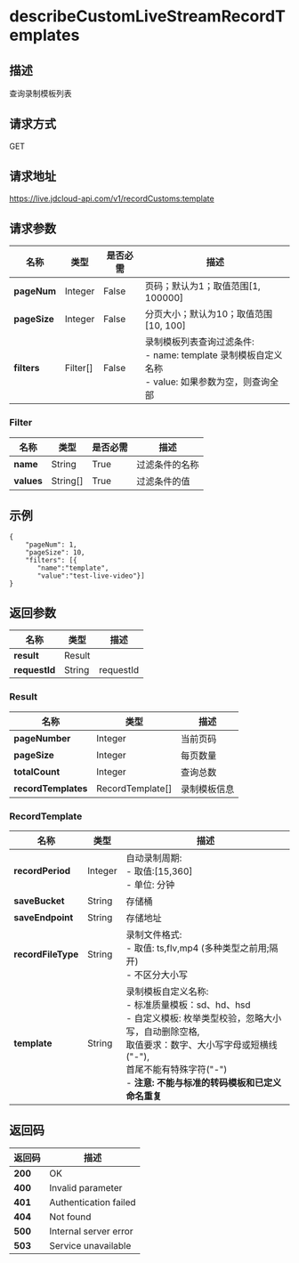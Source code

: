# describeCustomLiveStreamRecordTemplates


## 描述
查询录制模板列表

## 请求方式
GET

## 请求地址
https://live.jdcloud-api.com/v1/recordCustoms:template


## 请求参数
|名称|类型|是否必需|描述|
|---|---|---|---|
|**pageNum**|Integer|False|页码；默认为1；取值范围[1, 100000]|
|**pageSize**|Integer|False|分页大小；默认为10；取值范围[10, 100]|
|**filters**|Filter[]|False|录制模板列表查询过滤条件:<br>  - name:   template 录制模板自定义名称<br>  - value:  如果参数为空，则查询全部<br>|

### Filter
|名称|类型|是否必需|描述|
|---|---|---|---|
|**name**|String|True|过滤条件的名称|
|**values**|String[]|True|过滤条件的值|

## 示例
    {
        "pageNum": 1,
        "pageSize": 10,
        "filters": [{
           "name":"template",
           "value":"test-live-video"}]
    }

## 返回参数
|名称|类型|描述|
|---|---|---|
|**result**|Result| |
|**requestId**|String|requestId|

### Result
|名称|类型|描述|
|---|---|---|
|**pageNumber**|Integer|当前页码|
|**pageSize**|Integer|每页数量|
|**totalCount**|Integer|查询总数|
|**recordTemplates**|RecordTemplate[]|录制模板信息|
### RecordTemplate
|名称|类型|描述|
|---|---|---|
|**recordPeriod**|Integer|自动录制周期:<br>  - 取值:[15,360]<br>  - 单位: 分钟<br>|
|**saveBucket**|String|存储桶|
|**saveEndpoint**|String|存储地址|
|**recordFileType**|String|录制文件格式:<br>  - 取值: ts,flv,mp4 (多种类型之前用;隔开)<br>  - 不区分大小写<br>|
|**template**|String|录制模板自定义名称:<br>  - 标准质量模板：sd、hd、hsd<br>  - 自定义模板: 枚举类型校验，忽略大小写，自动删除空格,<br>              取值要求：数字、大小写字母或短横线("-"),<br>              首尾不能有特殊字符("-")<br>  - <b>注意: 不能与标准的转码模板和已定义命名重复</b><br>|

## 返回码
|返回码|描述|
|---|---|
|**200**|OK|
|**400**|Invalid parameter|
|**401**|Authentication failed|
|**404**|Not found|
|**500**|Internal server error|
|**503**|Service unavailable|

